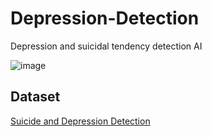 # Depression-Detection
Depression and suicidal tendency detection AI

![image](https://user-images.githubusercontent.com/62809012/143160035-9c2c26e1-b49e-49aa-91fc-bf9f2b99f286.png)

## Dataset

[Suicide and Depression Detection](https://www.kaggle.com/nikhileswarkomati/suicide-watch)
